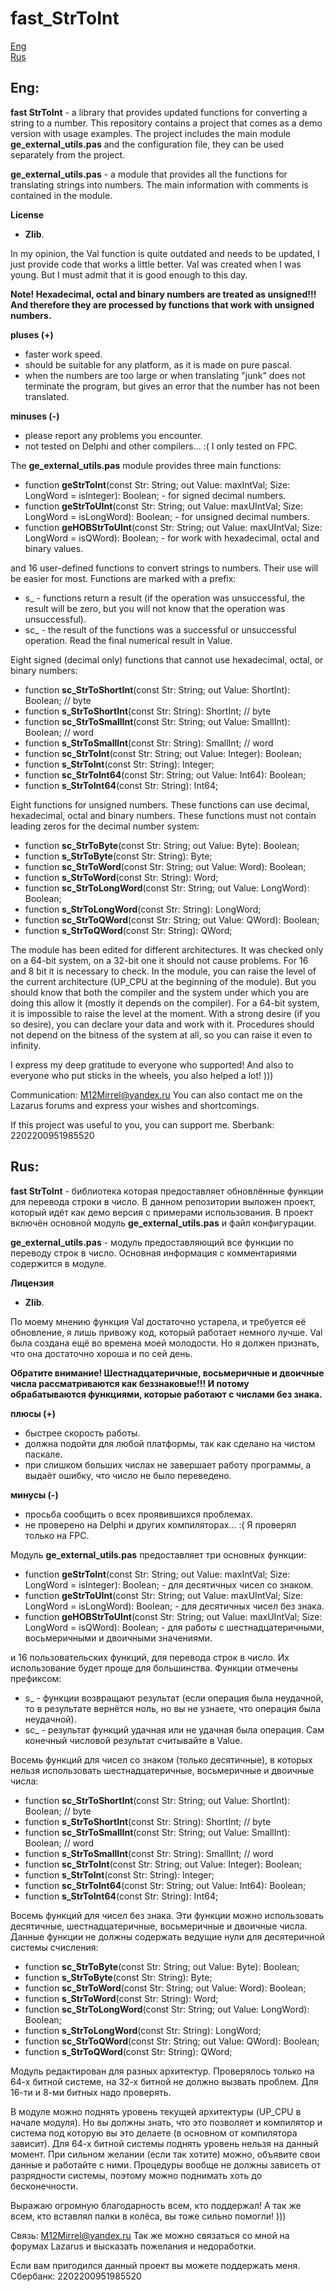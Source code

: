 # fast_StrToInt

[Eng](#English)  
[Rus](#Russian)

<a name="English"></a>Eng:
-------------

**fast StrToInt** - a library that provides updated functions for converting a string to a number. This repository contains a project that comes as a demo
version with usage examples. The project includes the main module __ge_external_utils.pas__ and the configuration file, they can be used separately from the
project.

**ge_external_utils.pas** - a module that provides all the functions for translating strings into numbers. The main information with comments is contained
in the module.

**License**
- __Zlib__.

In my opinion, the Val function is quite outdated and needs to be updated, I just provide code that works a little better. Val was created when I was young.
But I must admit that it is good enough to this day.

**Note! Hexadecimal, octal and binary numbers are treated as unsigned!!! And therefore they are processed by functions that work with unsigned numbers.**

**pluses (+)**
- faster work speed.
- should be suitable for any platform, as it is made on pure pascal.
- when the numbers are too large or when translating "junk" does not terminate the program, but gives an error that the number has not been translated.

**minuses (-)**
- please report any problems you encounter.
- not tested on Delphi and other compilers... :( I only tested on FPC.

The __ge_external_utils.pas__ module provides three main functions:
- function __geStrToInt__(const Str: String; out Value: maxIntVal; Size: LongWord = isInteger): Boolean; - for signed decimal numbers.
- function __geStrToUInt__(const Str: String; out Value: maxUIntVal; Size: LongWord = isLongWord): Boolean; - for unsigned decimal numbers.
- function __geHOBStrToUInt__(const Str: String; out Value: maxUIntVal; Size: LongWord = isQWord): Boolean; - for work with hexadecimal, octal and binary values.

and 16 user-defined functions to convert strings to numbers. Their use will be easier for most. Functions are marked with a prefix:
* s_ - functions return a result (if the operation was unsuccessful, the result will be zero, but you will not know that the operation was unsuccessful).
* sc_ - the result of the functions was a successful or unsuccessful operation. Read the final numerical result in Value.

Eight signed (decimal only) functions that cannot use hexadecimal, octal, or binary numbers:
- function __sc_StrToShortInt__(const Str: String; out Value: ShortInt): Boolean;    // byte
- function __s_StrToShortInt__(const Str: String): ShortInt;                         // byte
- function __sc_StrToSmallInt__(const Str: String; out Value: SmallInt): Boolean;    // word
- function __s_StrToSmallInt__(const Str: String): SmallInt;                         // word
- function __sc_StrToInt__(const Str: String; out Value: Integer): Boolean;
- function __s_StrToInt__(const Str: String): Integer;
- function __sc_StrToInt64__(const Str: String; out Value: Int64): Boolean;
- function __s_StrToInt64__(const Str: String): Int64;

Eight functions for unsigned numbers. These functions can use decimal, hexadecimal, octal and binary numbers. These functions must not contain leading zeros for the decimal number system:
- function __sc_StrToByte__(const Str: String; out Value: Byte): Boolean;
- function __s_StrToByte__(const Str: String): Byte;
- function __sc_StrToWord__(const Str: String; out Value: Word): Boolean;
- function __s_StrToWord__(const Str: String): Word;
- function __sc_StrToLongWord__(const Str: String; out Value: LongWord): Boolean;
- function __s_StrToLongWord__(const Str: String): LongWord;
- function __sc_StrToQWord__(const Str: String; out Value: QWord): Boolean;
- function __s_StrToQWord__(const Str: String): QWord;

The module has been edited for different architectures. It was checked only on a 64-bit system, on a 32-bit one it should not cause problems. For 16 and 8 bit
it is necessary to check.
In the module, you can raise the level of the current architecture (UP_CPU at the beginning of the module). But you should know that both the compiler and the
system under which you are doing this allow it (mostly it depends on the compiler). For a 64-bit system, it is impossible to raise the level at the moment.
With a strong desire (if you so desire), you can declare your data and work with it. Procedures should not depend on the bitness of the system at all, so you
can raise it even to infinity.

I express my deep gratitude to everyone who supported! And also to everyone who put sticks in the wheels, you also helped a lot! )))

Communication: M12Mirrel@yandex.ru
You can also contact me on the Lazarus forums and express your wishes and shortcomings.

If this project was useful to you, you can support me. Sberbank:
2202200951985520

<a name="Russian"></a>Rus:
-------------

**fast StrToInt** - библиотека которая предоставляет обновлённые функции для перевода строки в число. В данном репозитории выложен проект, который идёт как
демо версия с примерами использования. В проект включён основной модуль __ge_external_utils.pas__ и файл конфигурации.

**ge_external_utils.pas** - модуль предоставляющий все функции по переводу строк в число. Основная информация с комментариями содержится в модуле.

**Лицензия**
- __Zlib__.

По моему мнению функция Val достаточно устарела, и требуется её обновление, я лишь привожу код, который работает немного лучше. Val была создана ещё во
времена моей молодости. Но я должен признать, что она достаточно хороша и по сей день.

**Обратите внимание! Шестнадцатеричные, восьмеричные и двоичные числа рассматриваются как беззнаковые!!! И потому обрабатываются функциями, которые работают с числами без знака.**

**плюсы (+)**
- быстрее скорость работы.
- должна подойти для любой платформы, так как сделано на чистом паскале.
- при слишком больших числах не завершает работу программы, а выдаёт ошибку, что число не было переведено.

**минусы (-)**
- просьба сообщить о всех проявившихся проблемах.
- не проверено на Delphi и других компиляторах... :( Я проверял только на FPC.

Модуль __ge_external_utils.pas__ предоставляет три основных функции:
- function __geStrToInt__(const Str: String; out Value: maxIntVal; Size: LongWord = isInteger): Boolean; - для десятичных чисел со знаком.
- function __geStrToUInt__(const Str: String; out Value: maxUIntVal; Size: LongWord = isLongWord): Boolean; - для десятичных чисел без знака.
- function __geHOBStrToUInt__(const Str: String; out Value: maxUIntVal; Size: LongWord = isQWord): Boolean; - для работы с шестнадцатеричными, восьмеричными
и двоичными значениями.

и 16 пользовательских функций, для перевода строк в число. Их использование будет проще для большинства. Функции отмечены префиксом:
* s_ - функции возвращают результат (если операция была неудачной, то в результате вернётся ноль, но вы не узнаете, что операция была неудачной).
* sc_ - результат функций удачная или не удачная была операция. Сам конечный числовой результат считывайте в Value.

Восемь функций для чисел со знаком (только десятичные), в которых нельзя использовать шестнадцатеричные, восьмеричные и двоичные числа:
- function __sc_StrToShortInt__(const Str: String; out Value: ShortInt): Boolean;    // byte
- function __s_StrToShortInt__(const Str: String): ShortInt;                         // byte
- function __sc_StrToSmallInt__(const Str: String; out Value: SmallInt): Boolean;    // word
- function __s_StrToSmallInt__(const Str: String): SmallInt;                         // word
- function __sc_StrToInt__(const Str: String; out Value: Integer): Boolean;
- function __s_StrToInt__(const Str: String): Integer;
- function __sc_StrToInt64__(const Str: String; out Value: Int64): Boolean;
- function __s_StrToInt64__(const Str: String): Int64;

Восемь функций для чисел без знака. Эти функции можно использовать десятичные, шестнадцатеричные, восьмеричные и двоичные числа. Данные функции не должны содержать ведущие нули для десятеричной системы счисления:
- function __sc_StrToByte__(const Str: String; out Value: Byte): Boolean;
- function __s_StrToByte__(const Str: String): Byte;
- function __sc_StrToWord__(const Str: String; out Value: Word): Boolean;
- function __s_StrToWord__(const Str: String): Word;
- function __sc_StrToLongWord__(const Str: String; out Value: LongWord): Boolean;
- function __s_StrToLongWord__(const Str: String): LongWord;
- function __sc_StrToQWord__(const Str: String; out Value: QWord): Boolean;
- function __s_StrToQWord__(const Str: String): QWord;

Модуль редактирован для разных архитектур. Проверялось только на 64-х битной системе, на 32-х битной не должно вызвать проблем. Для 16-ти и 8-ми битных надо
проверять.

В модуле можно поднять уровень текущей архитектуры (UP_CPU в начале модуля). Но вы должны знать, что это позволяет и компилятор и система под которую вы это
делаете (в основном от компилятора зависит). Для 64-х битной системы поднять уровень нельзя на данный момент. При сильном желании (если так хотите) можно,
объявите свои данные и работайте с ними. Процедуры вообще не должны зависеть от разрядности системы, поэтому можно поднимать хоть до бесконечности.

Выражаю огромную благодарность всем, кто поддержал! А так же всем, кто вставлял палки в колёса, вы тоже сильно помогли! )))

Связь: M12Mirrel@yandex.ru
Так же можно связаться со мной на форумах Lazarus и высказать пожелания и недоработки.

Если вам пригодился данный проект вы можете поддержать меня. Сбербанк:
2202200951985520
